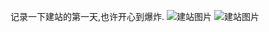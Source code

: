 记录一下建站的第一天,也许开心到爆炸.
![建站图片](https://upload-bbs.miyoushe.com/upload/2024/07/27/75276539/98580c852764d70e5a9597aa7678f131_2245446554692880272.jpg)
![建站图片](https://upload-bbs.miyoushe.com/upload/2024/03/20/285532152/757fa74f8b38fdfab0bd1b653a69af4d_6553329811603610700.gif)

